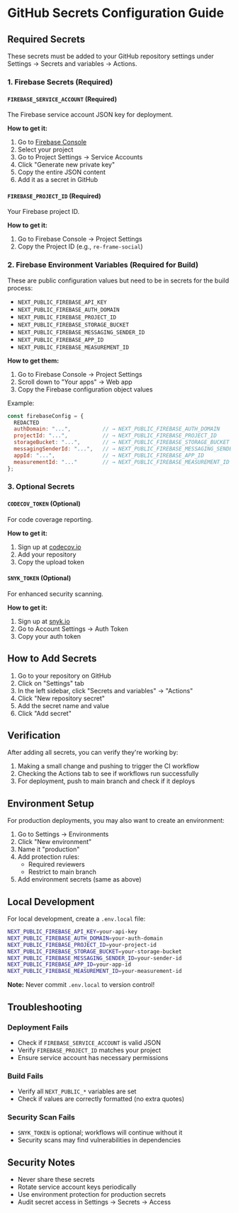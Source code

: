 # GitHub Secrets Configuration Guide

## Required Secrets

These secrets must be added to your GitHub repository settings under Settings → Secrets and variables → Actions.

### 1. Firebase Secrets (Required)

#### `FIREBASE_SERVICE_ACCOUNT` (Required)
The Firebase service account JSON key for deployment.

**How to get it:**
1. Go to [Firebase Console](https://console.firebase.google.com)
2. Select your project
3. Go to Project Settings → Service Accounts
4. Click "Generate new private key"
5. Copy the entire JSON content
6. Add it as a secret in GitHub

#### `FIREBASE_PROJECT_ID` (Required)
Your Firebase project ID.

**How to get it:**
1. Go to Firebase Console → Project Settings
2. Copy the Project ID (e.g., `re-frame-social`)

### 2. Firebase Environment Variables (Required for Build)

These are public configuration values but need to be in secrets for the build process:

- `NEXT_PUBLIC_FIREBASE_API_KEY`
- `NEXT_PUBLIC_FIREBASE_AUTH_DOMAIN`
- `NEXT_PUBLIC_FIREBASE_PROJECT_ID`
- `NEXT_PUBLIC_FIREBASE_STORAGE_BUCKET`
- `NEXT_PUBLIC_FIREBASE_MESSAGING_SENDER_ID`
- `NEXT_PUBLIC_FIREBASE_APP_ID`
- `NEXT_PUBLIC_FIREBASE_MEASUREMENT_ID`

**How to get them:**
1. Go to Firebase Console → Project Settings
2. Scroll down to "Your apps" → Web app
3. Copy the Firebase configuration object values

Example:
```javascript
const firebaseConfig = {
  REDACTED
  authDomain: "...",          // → NEXT_PUBLIC_FIREBASE_AUTH_DOMAIN
  projectId: "...",           // → NEXT_PUBLIC_FIREBASE_PROJECT_ID
  storageBucket: "...",       // → NEXT_PUBLIC_FIREBASE_STORAGE_BUCKET
  messagingSenderId: "...",   // → NEXT_PUBLIC_FIREBASE_MESSAGING_SENDER_ID
  appId: "...",               // → NEXT_PUBLIC_FIREBASE_APP_ID
  measurementId: "..."        // → NEXT_PUBLIC_FIREBASE_MEASUREMENT_ID
};
```

### 3. Optional Secrets

#### `CODECOV_TOKEN` (Optional)
For code coverage reporting.

**How to get it:**
1. Sign up at [codecov.io](https://codecov.io)
2. Add your repository
3. Copy the upload token

#### `SNYK_TOKEN` (Optional)
For enhanced security scanning.

**How to get it:**
1. Sign up at [snyk.io](https://snyk.io)
2. Go to Account Settings → Auth Token
3. Copy your auth token

## How to Add Secrets

1. Go to your repository on GitHub
2. Click on "Settings" tab
3. In the left sidebar, click "Secrets and variables" → "Actions"
4. Click "New repository secret"
5. Add the secret name and value
6. Click "Add secret"

## Verification

After adding all secrets, you can verify they're working by:

1. Making a small change and pushing to trigger the CI workflow
2. Checking the Actions tab to see if workflows run successfully
3. For deployment, push to main branch and check if it deploys

## Environment Setup

For production deployments, you may also want to create an environment:

1. Go to Settings → Environments
2. Click "New environment"
3. Name it "production"
4. Add protection rules:
   - Required reviewers
   - Restrict to main branch
5. Add environment secrets (same as above)

## Local Development

For local development, create a `.env.local` file:

```bash
NEXT_PUBLIC_FIREBASE_API_KEY=your-api-key
NEXT_PUBLIC_FIREBASE_AUTH_DOMAIN=your-auth-domain
NEXT_PUBLIC_FIREBASE_PROJECT_ID=your-project-id
NEXT_PUBLIC_FIREBASE_STORAGE_BUCKET=your-storage-bucket
NEXT_PUBLIC_FIREBASE_MESSAGING_SENDER_ID=your-sender-id
NEXT_PUBLIC_FIREBASE_APP_ID=your-app-id
NEXT_PUBLIC_FIREBASE_MEASUREMENT_ID=your-measurement-id
```

**Note:** Never commit `.env.local` to version control!

## Troubleshooting

### Deployment Fails
- Check if `FIREBASE_SERVICE_ACCOUNT` is valid JSON
- Verify `FIREBASE_PROJECT_ID` matches your project
- Ensure service account has necessary permissions

### Build Fails
- Verify all `NEXT_PUBLIC_*` variables are set
- Check if values are correctly formatted (no extra quotes)

### Security Scan Fails
- `SNYK_TOKEN` is optional; workflows will continue without it
- Security scans may find vulnerabilities in dependencies

## Security Notes

- Never share these secrets
- Rotate service account keys periodically
- Use environment protection for production secrets
- Audit secret access in Settings → Secrets → Access